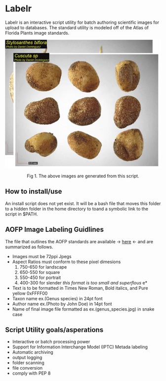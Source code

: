 # Labelr
Labelr is an interactive script utility for batch authoring scientific images for upload to databases. The standard utility is modeled off of the Atlas of Florida Plants image standards.

<p align="center">
  <img src="https://raw.githubusercontent.com/Struma/Labelr/master/Seed_example.png" alt="example_imgs"/>
  
</p>
<p align="center"> Fig 1. The above images are generated from this script. </p>

How to install/use
------
An install script does not yet exist. It will be a bash file that moves this folder to a hidden folder in the home directory to toand a symbolic link to the script in $PATH.


 




AOFP Image Labeling Guidlines
------

The file that outlines the AOFP standards are available -> [here](https://github.com/Struma/Labelr/blob/master/Live%20plant%20photo%20instructions%20for%20the%20Atlas.doc) <- and are summarized as follows.

* Images must be 72ppi Jpegs
* Aspect Ratios must conform to these pixel dimesions
  1. 750-650 for landscape
  2. 650-550 for square
  3. 550-450 for portrait
  4. 400-300 for slender *this format is too small and superflous*
  e* 
* Text is to be formatted in Times New Roman, Bold italics, and Pure yellow 0xFFFF00
* Taxon name ex.(Genus species) in 24pt font
* Author name ex.(Photo by John Doe) in 14pt font
* Name of final image file formatted as ex.(genus_species.jpg) in snake case

Script Utility goals/asperations
------
* Interactive or batch processing power
* Support for Information Interchange Model (IPTC) Metada labeling
* Automatic archiving
* output logging
* folder scanning
* file conversion
* comply with PEP 8

